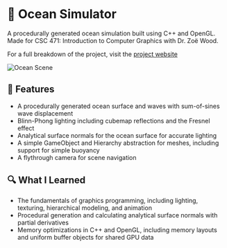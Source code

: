 # 🌊 Ocean Simulator

A procedurally generated ocean simulation built using C++ and OpenGL. Made for CSC 471: Introduction to Computer Graphics with Dr. Zoë Wood.

For a full breakdown of the project, visit the [project website](https://brennanandruss.github.io/OceanSim/)

![Ocean Scene](./docs/gifs/waves.gif)

## 📝 Features

- A procedurally generated ocean surface and waves with sum-of-sines wave displacement
- Blinn-Phong lighting including cubemap reflections and the Fresnel effect
- Analytical surface normals for the ocean surface for accurate lighting
- A simple GameObject and Hierarchy abstraction for meshes, including support for simple buoyancy
- A flythrough camera for scene navigation

## 🔍 What I Learned

- The fundamentals of graphics programming, including lighting, texturing, hierarchical modeling, and animation
- Procedural generation and calculating analytical surface normals with partial derivatives
- Memory optimizations in C++ and OpenGL, including memory layouts and uniform buffer objects for shared GPU data
